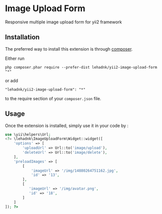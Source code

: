 Image Upload Form
=================
Responsive multiple image upload form for yii2 framework

Installation
------------

The preferred way to install this extension is through [composer](http://getcomposer.org/download/).

Either run

```
php composer.phar require --prefer-dist lehadnk/yii2-image-upload-form "*"
```

or add

```
"lehadnk/yii2-image-upload-form": "*"
```

to the require section of your `composer.json` file.


Usage
-----

Once the extension is installed, simply use it in your code by  :
```php
use \yii\helpers\Url;
<?= \lehadnk\ImageUploadForm\Widget::widget([
    'options' => [
        'uploadUrl' => Url::to('image/upload'),
        'deleteUrl' => Url::to('image/delete'),
    ],
    'preloadImages' => [
        [
            'imageUrl' => '/img/14880264751162.jpg',
            'id' => '13',
        ],
        [
           'imageUrl' => '/img/avatar.png',
           'id' => '18', 
        ]
    ]
]); ?>
```